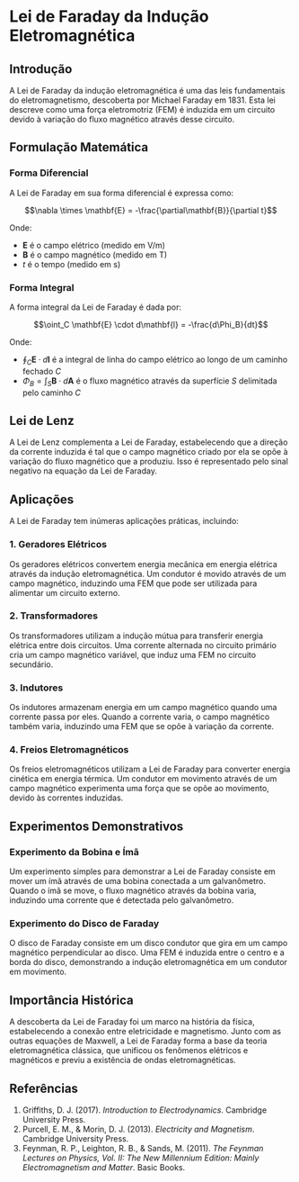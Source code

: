# Lei de Faraday da Indução Eletromagnética

## Introdução

A Lei de Faraday da indução eletromagnética é uma das leis fundamentais do eletromagnetismo, descoberta por Michael Faraday em 1831. Esta lei descreve como uma força eletromotriz (FEM) é induzida em um circuito devido à variação do fluxo magnético através desse circuito.

## Formulação Matemática

### Forma Diferencial

A Lei de Faraday em sua forma diferencial é expressa como:

$$\nabla \times \mathbf{E} = -\frac{\partial\mathbf{B}}{\partial t}$$

Onde:
- $\mathbf{E}$ é o campo elétrico (medido em V/m)
- $\mathbf{B}$ é o campo magnético (medido em T)
- $t$ é o tempo (medido em s)

### Forma Integral

A forma integral da Lei de Faraday é dada por:

$$\oint_C \mathbf{E} \cdot d\mathbf{l} = -\frac{d\Phi_B}{dt}$$

Onde:
- $\oint_C \mathbf{E} \cdot d\mathbf{l}$ é a integral de linha do campo elétrico ao longo de um caminho fechado $C$
- $\Phi_B = \int_S \mathbf{B} \cdot d\mathbf{A}$ é o fluxo magnético através da superfície $S$ delimitada pelo caminho $C$

## Lei de Lenz

A Lei de Lenz complementa a Lei de Faraday, estabelecendo que a direção da corrente induzida é tal que o campo magnético criado por ela se opõe à variação do fluxo magnético que a produziu. Isso é representado pelo sinal negativo na equação da Lei de Faraday.

## Aplicações

A Lei de Faraday tem inúmeras aplicações práticas, incluindo:

### 1. Geradores Elétricos

Os geradores elétricos convertem energia mecânica em energia elétrica através da indução eletromagnética. Um condutor é movido através de um campo magnético, induzindo uma FEM que pode ser utilizada para alimentar um circuito externo.

### 2. Transformadores

Os transformadores utilizam a indução mútua para transferir energia elétrica entre dois circuitos. Uma corrente alternada no circuito primário cria um campo magnético variável, que induz uma FEM no circuito secundário.

### 3. Indutores

Os indutores armazenam energia em um campo magnético quando uma corrente passa por eles. Quando a corrente varia, o campo magnético também varia, induzindo uma FEM que se opõe à variação da corrente.

### 4. Freios Eletromagnéticos

Os freios eletromagnéticos utilizam a Lei de Faraday para converter energia cinética em energia térmica. Um condutor em movimento através de um campo magnético experimenta uma força que se opõe ao movimento, devido às correntes induzidas.

## Experimentos Demonstrativos

### Experimento da Bobina e Ímã

Um experimento simples para demonstrar a Lei de Faraday consiste em mover um ímã através de uma bobina conectada a um galvanômetro. Quando o ímã se move, o fluxo magnético através da bobina varia, induzindo uma corrente que é detectada pelo galvanômetro.

### Experimento do Disco de Faraday

O disco de Faraday consiste em um disco condutor que gira em um campo magnético perpendicular ao disco. Uma FEM é induzida entre o centro e a borda do disco, demonstrando a indução eletromagnética em um condutor em movimento.

## Importância Histórica

A descoberta da Lei de Faraday foi um marco na história da física, estabelecendo a conexão entre eletricidade e magnetismo. Junto com as outras equações de Maxwell, a Lei de Faraday forma a base da teoria eletromagnética clássica, que unificou os fenômenos elétricos e magnéticos e previu a existência de ondas eletromagnéticas.

## Referências

1. Griffiths, D. J. (2017). *Introduction to Electrodynamics*. Cambridge University Press.
2. Purcell, E. M., & Morin, D. J. (2013). *Electricity and Magnetism*. Cambridge University Press.
3. Feynman, R. P., Leighton, R. B., & Sands, M. (2011). *The Feynman Lectures on Physics, Vol. II: The New Millennium Edition: Mainly Electromagnetism and Matter*. Basic Books.